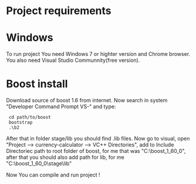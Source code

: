 Project requirements
=============

Windows
=============
To run project You need Windows 7 or highter version and Chrome browser. You also need Visual Studio Communnity(free version). 

Boost install
=============
Download source of boost 1.6 from internet. Now search in system "Developer Command Prompt VS-<version>" and type:
```
 cd path/to/boost
 bootstrap
 .\b2
```
After that in folder stage/lib you should find .lib files. Now go to visual, open "Project --> currency-calculator --> VC++ Directories", add to Include Directoriec path to root folder of boost, for me that was "C:\boost_1_60_0", after that you should also add path for lib, for me "C:\boost_1_60_0\stage\lib"

Now You can compile and run project !